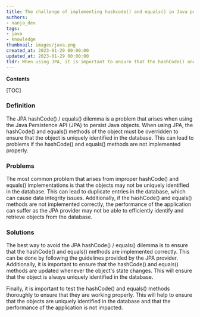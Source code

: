 ```yaml
---
title: The challenge of implementing hashcode() and equals() in Java persistence api
authors:
- nanja_dev
tags:
- java
- knowledge
thumbnail: images/java.png
created_at: 2023-01-29 00:00:00
updated_at: 2023-01-29 00:00:00
tldr: When using JPA, it is important to ensure that the hashCode() and equals() methods are properly implemented, as they are used to determine object identity.
---
```


**Contents**

[TOC]

### Definition

The JPA hashCode() / equals() dilemma is a problem that arises when using the Java Persistence API (JPA) to persist Java objects. When using JPA, the hashCode() and equals() methods of the object must be overridden to ensure that the object is uniquely identified in the database. This can lead to problems if the hashCode() and equals() methods are not implemented properly.

### Problems

The most common problem that arises from improper hashCode() and equals() implementations is that the objects may not be uniquely identified in the database. This can lead to duplicate entries in the database, which can cause data integrity issues. Additionally, if the hashCode() and equals() methods are not implemented correctly, the performance of the application can suffer as the JPA provider may not be able to efficiently identify and retrieve objects from the database.

### Solutions

The best way to avoid the JPA hashCode() / equals() dilemma is to ensure that the hashCode() and equals() methods are implemented correctly. This can be done by following the guidelines provided by the JPA provider. Additionally, it is important to ensure that the hashCode() and equals() methods are updated whenever the object's state changes. This will ensure that the object is always uniquely identified in the database.

Finally, it is important to test the hashCode() and equals() methods thoroughly to ensure that they are working properly. This will help to ensure that the objects are uniquely identified in the database and that the performance of the application is not impacted.
